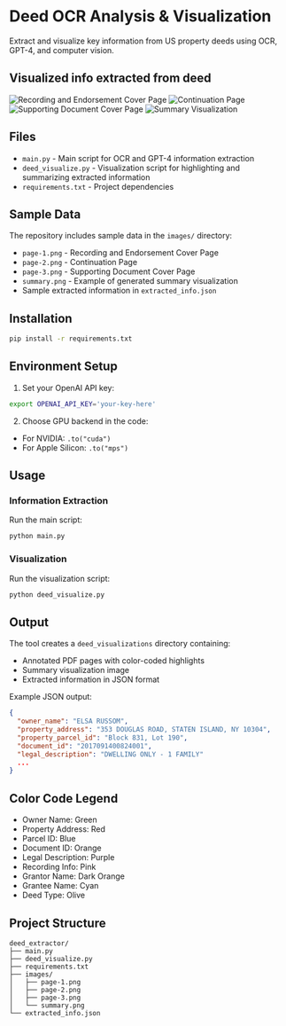 # Deed OCR Analysis & Visualization

Extract and visualize key information from US property deeds using OCR, GPT-4, and computer vision.




## Visualized info extracted from deed
![Recording and Endorsement Cover Page](images/annotated_page_1.png)
![Continuation Page](images/annotated_page_2.png)
![Supporting Document Cover Page](images/annotated_page_3.png)
![Summary Visualization](images/summary.png)

## Files

- `main.py` - Main script for OCR and GPT-4 information extraction
- `deed_visualize.py` - Visualization script for highlighting and summarizing extracted information
- `requirements.txt` - Project dependencies

## Sample Data

The repository includes sample data in the `images/` directory:
- `page-1.png` - Recording and Endorsement Cover Page
- `page-2.png` - Continuation Page
- `page-3.png` - Supporting Document Cover Page
- `summary.png` - Example of generated summary visualization
- Sample extracted information in `extracted_info.json`

## Installation

```bash
pip install -r requirements.txt
```

## Environment Setup

1. Set your OpenAI API key:
```bash
export OPENAI_API_KEY='your-key-here'
```

2. Choose GPU backend in the code:
- For NVIDIA: `.to("cuda")`
- For Apple Silicon: `.to("mps")`

## Usage

### Information Extraction
Run the main script:
```bash
python main.py
```

### Visualization
Run the visualization script:
```bash
python deed_visualize.py
```

## Output

The tool creates a `deed_visualizations` directory containing:
- Annotated PDF pages with color-coded highlights
- Summary visualization image
- Extracted information in JSON format

Example JSON output:
```json
{
  "owner_name": "ELSA RUSSOM",
  "property_address": "353 DOUGLAS ROAD, STATEN ISLAND, NY 10304",
  "property_parcel_id": "Block 831, Lot 190",
  "document_id": "2017091400824001",
  "legal_description": "DWELLING ONLY - 1 FAMILY"
  ...
}
```

## Color Code Legend

- Owner Name: Green
- Property Address: Red
- Parcel ID: Blue
- Document ID: Orange
- Legal Description: Purple
- Recording Info: Pink
- Grantor Name: Dark Orange
- Grantee Name: Cyan
- Deed Type: Olive

## Project Structure

```
deed_extractor/
├── main.py
├── deed_visualize.py
├── requirements.txt
├── images/
│   ├── page-1.png
│   ├── page-2.png
│   ├── page-3.png
│   └── summary.png
└── extracted_info.json
```
